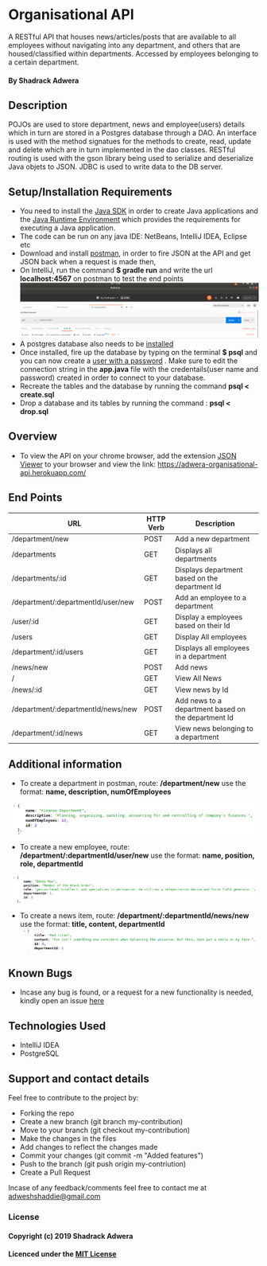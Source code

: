 # Organisational API

A RESTful API that houses news/articles/posts that are available to all employees without navigating into any department, and others that are housed/classified within departments. Accessed by employees belonging to a certain department.

#### By Shadrack Adwera

## Description

POJOs are used to store department, news and employee(users) details which in turn are stored in a Postgres database through a DAO. An interface is used with the method signatues for the methods to create, read, update and delete which are in turn implemented in the dao classes. RESTful routing is used with the gson library being used to serialize and deserialize Java objets to JSON. JDBC is used to write data to the DB server.

## Setup/Installation Requirements

* You need to install the [Java SDK](https://sdkman.io/install) in order to create Java applications and the [Java Runtime Environment](https://sdkman.io/usage) which provides the requirements for executing a Java application.
* The code can be run on any java IDE: NetBeans, IntelliJ IDEA, Eclipse etc
* Download and install [postman](https://www.getpostman.com/downloads/), in order to fire JSON at the API and get JSON back when a request is made then,
* On IntelliJ, run the command **$ gradle run** and write the url **localhost:4567** on postman to test the end points
![landing-page](src/main/resources/public/images/postman1.png)
* A postgres database also needs to be [installed](https://www.2ndquadrant.com/en/blog/pginstaller-install-postgresql/)
* Once installed, fire up the database by typing on the terminal **$ psql** and you can now create a [user with a password](https://www.postgresql.org/docs/8.0/sql-createuser.html) . Make sure to edit the connection string in the **app.java** file with the credentails(user name and password) created in order to connect to your database.
* Recreate the tables and the database by running the command **psql < create.sql**
* Drop a database and its tables by running the command : **psql < drop.sql**

## Overview

* To view the API on your chrome browser, add the extension [JSON Viewer](https://chrome.google.com/webstore/detail/json-viewer/gbmdgpbipfallnflgajpaliibnhdgobh) to your browser and view the link: <https://adwera-organisational-api.herokuapp.com/>

## End Points

| URL                                   | HTTP Verb     | Description                                        |
|---                                    |---            |---                                                 |
| /department/new                       | POST          | Add a new department                               |
| /departments                          | GET           | Displays all departments                           |
| /departments/:id                      | GET           | Displays department based on the department Id     |
| /department/:departmentId/user/new    | POST          | Add an employee to a department                    |
| /user/:id                             | GET           | Display a employees based on their Id              |
| /users                                | GET           | Display All employees                              |
| /department/:id/users                 | GET           | Displays all employees in a department             |
| /news/new                             | POST          | Add news                                           |
| /                                     | GET           | View All News                                      |
| /news/:id                             | GET           | View news by Id                                    |
| /department/:departmentId/news/new    | POST          | Add news to a department based on the department Id|
| /department/:id/news                  | GET           | View news belonging to a department                |

## Additional information

* To create a department in postman, route: **/department/new** use the format: **name, description, numOfEmployees**

![department](src/main/resources/public/images/department.png)

* To create a new employee, route: **/department/:departmentId/user/new** use the format: **name, position, role, departmentId**

![user](src/main/resources/public/images/user.png)

* To create a news item, route: **/department/:departmentId/news/new** use the format: **title, content, departmentId**
![news](src/main/resources/public/images/news.png)

## Known Bugs

* Incase any bug is found, or a request for a new functionality is needed, kindly open an issue [here](https://github.com/ShadrackAdwera/Organisational-API/issues/new)

## Technologies Used

* IntelliJ IDEA
* PostgreSQL

## Support and contact details

Feel free to contribute to the project by:

* Forking the repo
* Create a new branch (git branch my-contribution)
* Move to your branch (git checkout my-contribution)
* Make the changes in the files
* Add changes to reflect the changes made
* Commit your changes (git commit -m "Added features")
* Push to the branch (git push origin my-contriution)
* Create a Pull Request

Incase of any feedback/comments feel free to contact me at adweshshaddie@gmail.com

### License

#### Copyright (c) 2019 Shadrack Adwera

#### Licenced under the [MIT License](LICENSE)
